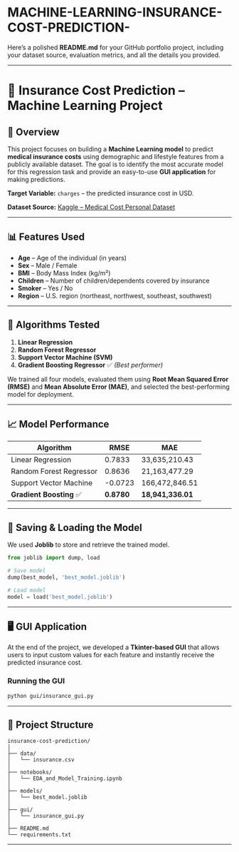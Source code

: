 # MACHINE-LEARNING-INSURANCE-COST-PREDICTION-
Here’s a polished **README.md** for your GitHub portfolio project, including your dataset source, evaluation metrics, and all the details you provided.

---

# 🏥 Insurance Cost Prediction – Machine Learning Project

## 📌 Overview

This project focuses on building a **Machine Learning model** to predict **medical insurance costs** using demographic and lifestyle features from a publicly available dataset. The goal is to identify the most accurate model for this regression task and provide an easy-to-use **GUI application** for making predictions.

**Target Variable:** `charges` – the predicted insurance cost in USD.

**Dataset Source:** [Kaggle – Medical Cost Personal Dataset](https://www.kaggle.com/datasets/mirichoi0218/insurance)

---

## 📊 Features Used

* **Age** – Age of the individual (in years)
* **Sex** – Male / Female
* **BMI** – Body Mass Index (kg/m²)
* **Children** – Number of children/dependents covered by insurance
* **Smoker** – Yes / No
* **Region** – U.S. region (northeast, northwest, southeast, southwest)

---

## 🧠 Algorithms Tested

1. **Linear Regression**
2. **Random Forest Regressor**
3. **Support Vector Machine (SVM)**
4. **Gradient Boosting Regressor** ✅ *(Best performer)*

We trained all four models, evaluated them using **Root Mean Squared Error (RMSE)** and **Mean Absolute Error (MAE)**, and selected the best-performing model for deployment.

---

## 📈 Model Performance

| Algorithm               | RMSE       | MAE               |
| ----------------------- | ---------- | ----------------- |
| Linear Regression       | 0.7833     | 33,635,210.43     |
| Random Forest Regressor | 0.8636     | 21,163,477.29     |
| Support Vector Machine  | -0.0723    | 166,472,846.51    |
| **Gradient Boosting** ✅ | **0.8780** | **18,941,336.01** |

---

## 💾 Saving & Loading the Model

We used **Joblib** to store and retrieve the trained model.

```python
from joblib import dump, load

# Save model
dump(best_model, 'best_model.joblib')

# Load model
model = load('best_model.joblib')
```

---

## 🖥 GUI Application

At the end of the project, we developed a **Tkinter-based GUI** that allows users to input custom values for each feature and instantly receive the predicted insurance cost.

### Running the GUI

```bash
python gui/insurance_gui.py
```

---

## 📂 Project Structure

```
insurance-cost-prediction/
│
├── data/
│   └── insurance.csv
│
├── notebooks/
│   └── EDA_and_Model_Training.ipynb
│
├── models/
│   └── best_model.joblib
│
├── gui/
│   └── insurance_gui.py
│
├── README.md
└── requirements.txt
```

---

